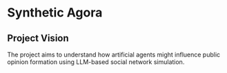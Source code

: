 # Synthetic Agora

## Project Vision

The project aims to understand how artificial agents might influence public opinion formation using LLM-based social network simulation.